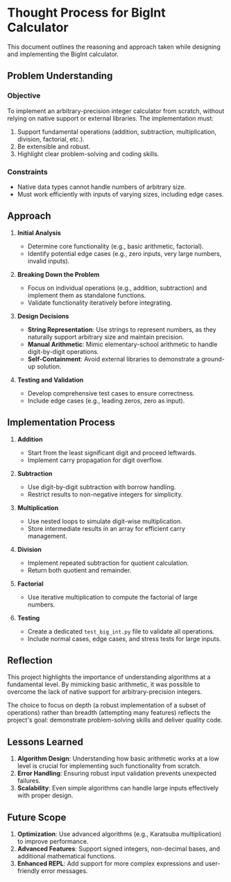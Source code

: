 # Thought Process for BigInt Calculator

This document outlines the reasoning and approach taken while designing and implementing the BigInt calculator.

## Problem Understanding

### Objective
To implement an arbitrary-precision integer calculator from scratch, without relying on native support or external libraries. The implementation must:
1. Support fundamental operations (addition, subtraction, multiplication, division, factorial, etc.).
2. Be extensible and robust.
3. Highlight clear problem-solving and coding skills.

### Constraints
- Native data types cannot handle numbers of arbitrary size.
- Must work efficiently with inputs of varying sizes, including edge cases.

## Approach

1. **Initial Analysis**
   - Determine core functionality (e.g., basic arithmetic, factorial).
   - Identify potential edge cases (e.g., zero inputs, very large numbers, invalid inputs).

2. **Breaking Down the Problem**
   - Focus on individual operations (e.g., addition, subtraction) and implement them as standalone functions.
   - Validate functionality iteratively before integrating.

3. **Design Decisions**
   - **String Representation**: Use strings to represent numbers, as they naturally support arbitrary size and maintain precision.
   - **Manual Arithmetic**: Mimic elementary-school arithmetic to handle digit-by-digit operations.
   - **Self-Containment**: Avoid external libraries to demonstrate a ground-up solution.

4. **Testing and Validation**
   - Develop comprehensive test cases to ensure correctness.
   - Include edge cases (e.g., leading zeros, zero as input).

## Implementation Process

1. **Addition**
   - Start from the least significant digit and proceed leftwards.
   - Implement carry propagation for digit overflow.

2. **Subtraction**
   - Use digit-by-digit subtraction with borrow handling.
   - Restrict results to non-negative integers for simplicity.

3. **Multiplication**
   - Use nested loops to simulate digit-wise multiplication.
   - Store intermediate results in an array for efficient carry management.

4. **Division**
   - Implement repeated subtraction for quotient calculation.
   - Return both quotient and remainder.

5. **Factorial**
   - Use iterative multiplication to compute the factorial of large numbers.

6. **Testing**
   - Create a dedicated `test_big_int.py` file to validate all operations.
   - Include normal cases, edge cases, and stress tests for large inputs.

## Reflection

This project highlights the importance of understanding algorithms at a fundamental level. By mimicking basic arithmetic, it was possible to overcome the lack of native support for arbitrary-precision integers.

The choice to focus on depth (a robust implementation of a subset of operations) rather than breadth (attempting many features) reflects the project's goal: demonstrate problem-solving skills and deliver quality code.

## Lessons Learned

1. **Algorithm Design**: Understanding how basic arithmetic works at a low level is crucial for implementing such functionality from scratch.
2. **Error Handling**: Ensuring robust input validation prevents unexpected failures.
3. **Scalability**: Even simple algorithms can handle large inputs effectively with proper design.

## Future Scope

1. **Optimization**: Use advanced algorithms (e.g., Karatsuba multiplication) to improve performance.
2. **Advanced Features**: Support signed integers, non-decimal bases, and additional mathematical functions.
3. **Enhanced REPL**: Add support for more complex expressions and user-friendly error messages.
